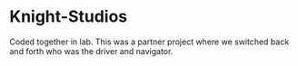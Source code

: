 # Knight-Studios
Coded together in lab. This was a partner project where we switched back and forth who was the driver and navigator. 
